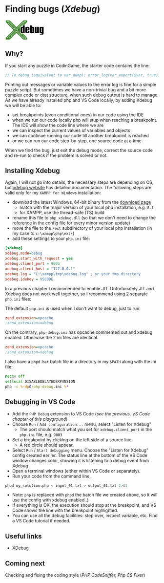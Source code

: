 # Finding bugs (_Xdebug_)

![Xdebug logo](../pic/xdebug-logo.png)

## Why?

If you start any puzzle in CodinGame, the starter code contains the line:

```php
// To debug (equivalent to var_dump): error_log(var_export($var, true));
```

Printing out messages or variable values to the error log is fine for a simple puzzle script. But sometimes we have a non-trivial bug and a bit more complex code or dtat structure, when such debug output is hard to manage. As we have already installed php and VS Code locally, by adding Xdebug we will be able to:

* set breakpoints (even conditional ones) in our code using the IDE
* when we run our code locally php will stup when reaching a breakpoint. The IDE will show the code line where we are
* we can inspect the current values of variables and objects
* we can continue running our code till another breakpoint is reached
* or we can run our code step-by-step, one source code at a time

When we find the bug, just exit the debug mode, correct the source code and re-run to check if the problem is solved or not.

## Installing Xdebug

Again, I will not go into details, the necessary steps are depending on OS, but [xdebug website](https://xdebug.org/docs/install) has detailed documentation. The following steps are valid only for my `XAMPP for Windows` installation:

* download the latest Windows, 64-bit binary from the [download page](https://xdebug.org/download)
    * match with the major version of your local php installation, e.g. `8.1`
    * for XAMPP, use the thread-safe (TS) build
* rename this file to `php_xdebug.dll` (so that we don't need to change the reference in the config file for every minor version update)
* move the file to the `/ext` subdirectory of your local php installation (in my case to `c:\xampp\php\ext\`)
* add these settings to your `php.ini` file:

```ini
[xdebug]
xdebug.mode=debug
xdebug.start_with_request = yes
xdebug.client_port = 9003
xdebug.client_host = "127.0.0.1"
xdebug.log = "C:\xampp\tmp\xdebug.log" ; or your tmp directory
xdebug.idekey = VSCODE
```

In a previous chapter I recommended to enable JIT. Unfortunately JIT and Xdebug does not work well together, so I recommend using 2 separate `php.ini` files:

The default `php.ini` is used when I don't want to debug, just to run:

```ini
zend_extension=opcache
;zend_extension=xdebug
```

On the contrary, `php-debug.ini` has opcache commented out and xdebug enabled. Otherwise the 2 ini files are identical.

```ini
zend_extension=opcache
;zend_extension=xdebug
```

I also have a `phpd.bat` batch file in a directory in my `$PATH` along with the ini file:

```bat
@echo off
setlocal DISABLEDELAYEDEXPANSION
php -c %~dp0/php-debug.ini %*
```

## Debugging in VS Code

* Add the `PHP Debug` extension to VS Code (_see the previous, VS Code chapter of this playground_)
* Choose `Run` / `Add configuration...` menu, select "Listen for Xdebug"
    * The port should match what you set for `xdebug.client_port` in the `php.ini` file, e.g. `9003`
* Set a breakpoint by clicking on the left side of a source line.
    * A red circle should appear.
* Select `Run` / `Start debugging` menu. Choose the "Listen for Xdebug" config created earlier.
    The status line at the bottom of the VS Code window changes color, showing it is listening to a debug event from Xdebug
* Open a terminal windows (either within VS Code or separately).
* Run your code from the command line,

```bash
phpd my_solution.php < input_01.txt > output_01.txt 2>&1
```

* Note: `php` is replaced with `phpd` the batch file we created above, so it will use the config with xdebug enabled..)
* If everything is OK, the execution should stop at the breakpoint, and VS Code shows the line with the breakpoint highlighted.
* You can use all the debug facilities: step over, inspect variable, etc. Find a VS Code tutorial if needed.

## Useful links

* [XDebug](https://xdebug.org/)

## Coming next

Checking and fixing the coding style (_PHP CodeSniffer, Php CS Fixer_)
